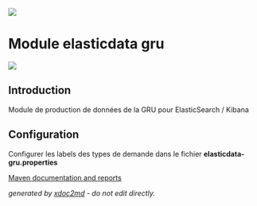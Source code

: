 ![](http://dev.lutece.paris.fr/jenkins/buildStatus/icon?job=gru-module-elasticdata-gru-deploy)
# Module elasticdata gru

![](http://dev.lutece.paris.fr/plugins/module-elasticdata-gru/images/elastic.png)

## Introduction

Module de production de données de la GRU pour ElasticSearch / Kibana

## Configuration

Configurer les labels des types de demande dans le fichier **elasticdata-gru.properties** 


[Maven documentation and reports](http://dev.lutece.paris.fr/plugins/module-elasticdata-gru/)



 *generated by [xdoc2md](https://github.com/lutece-platform/tools-maven-xdoc2md-plugin) - do not edit directly.*
